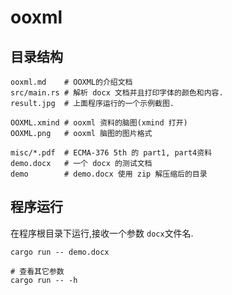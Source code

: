 # ooxml

## 目录结构

```shell script
ooxml.md    # OOXML的介绍文档
src/main.rs # 解析 docx 文档并且打印字体的颜色和内容.
result.jpg  # 上面程序运行的一个示例截图.

OOXML.xmind # ooxml 资料的脑图(xmind 打开)
OOXML.png   # ooxml 脑图的图片格式

misc/*.pdf  # ECMA-376 5th 的 part1, part4资料
demo.docx   # 一个 docx 的测试文档
demo        # demo.docx 使用 zip 解压缩后的目录
```

## 程序运行

在程序根目录下运行,接收一个参数 `docx`文件名.

```shell script
cargo run -- demo.docx

# 查看其它参数
cargo run -- -h
```